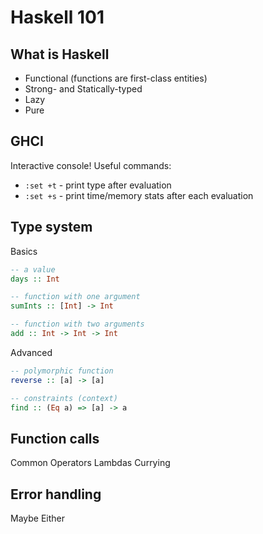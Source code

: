 # Haskell 101


## What is Haskell


* Functional (functions are first-class entities)
* Strong- and Statically-typed
* Lazy
* Pure

## GHCI
Interactive console!
Useful commands:
* `:set +t` - print type after evaluation
* `:set +s` - print time/memory stats after each evaluation

## Type system
Basics
```haskell
-- a value
days :: Int

-- function with one argument
sumInts :: [Int] -> Int

-- function with two arguments
add :: Int -> Int -> Int
```

Advanced
```haskell
-- polymorphic function
reverse :: [a] -> [a]

-- constraints (context)
find :: (Eq a) => [a] -> a
```

## Function calls
Common
Operators
Lambdas
Currying

## Error handling
Maybe
Either
